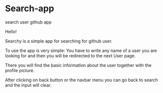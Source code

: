 # Search-app

search user github app

Hello!

Searchy is a simple app for searching for github user.

To use the app is very simple:
You have to write any name of a user you are looking for and then you will be redirected to the next User page.

There you will find the basic information about the user together with the profile picture.

After clicking on back button or the navbar menu you can go back to search and the input will clear.
